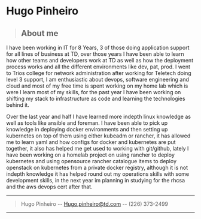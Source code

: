 


# Hugo Pinheiro

> ## About me   
> 

I have been working in IT for 8 Years, 3 of those doing application support for all lines of business at TD, over those years I have been able to learn how other teams and developers
work at TD as well as how the deployment process works and all the different environments like dev, pat, prod.
I went to Trios college for network administration after working for Teletech doing level 3 support, I am enthusiastic about devops, software engineering and cloud
and most of my free time is spent working on my home lab which is were I learn most of my skills, for the past year I have been working on shifting my stack to 
infrastructure as code and learning the technologies behind it. 

Over the last year and half I have learned more indepth linux knowledge as well as tools like ansible and foreman.
I have been able to pick up knowledge in deploying docker environments and then setting up kubernetes on top of them using either kubeadm or rancher, it has allowed me to learn 
yaml and how configs for docker and kubernetes are put together, it also has helped me get used to working with git/github, lately I have been working on a homelab project on using
rancher to deploy kubernetes and using opensource rancher catalogue items to deploy openstack on kubernetes from a private docker registry, although it is not indepth knowledge
it has helped round out my operations skills with some development skills, in the next year im planning in studying for the rhcsa and the aws devops cert after that.


------

> Hugo Pinheiro -- [Hugo.pinheiro@td.com](hugo.pinheiro@td.com) -- (226) 373-2499

------